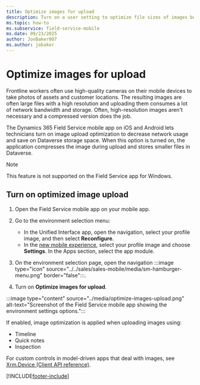 ```yaml
---
title: Optimize images for upload
description: Turn on a user setting to optimize file sizes of images before uploading it to Dataverse.
ms.topic: how-to
ms.subservice: field-service-mobile
ms.date: 09/23/2025
author: JonBaker007
ms.author: jobaker
---
```


# Optimize images for upload

Frontline workers often use high-quality cameras on their mobile devices to take photos of assets and customer locations. The resulting images are often large files with a high resolution and uploading them consumes a lot of network bandwidth and storage. Often, high-resolution images aren't necessary and a compressed version does the job.  

The Dynamics 365 Field Service mobile app on iOS and Android lets technicians turn on image upload optimization to decrease network usage and save on Dataverse storage space. When this option is turned on, the application compresses the image during upload and stores smaller files in Dataverse.

> [!NOTE]
> This feature is not supported on the Field Service app for Windows.

## Turn on optimized image upload

1. Open the Field Service mobile app on your mobile app.
1. Go to the environment selection menu:

   - In the Unified Interface app, open the navigation, select your profile image, and then select **Reconfigure**.
   - In the [new mobile experience](do-work-newux.md), select your profile image and choose **Settings**. In the Apps section, select the app module.  

1. On the environment selection page, open the navigation :::image type="icon" source="../../sales/sales-mobile/media/sm-hamburger-menu.png" border="false":::.

1. Turn on **Optimize images for upload**.

:::image type="content" source="../media/optimize-images-upload.png" alt-text="Screenshot of the Field Service mobile app showing the environment settings options.":::

If enabled, image optimization is applied when uploading images using:

- Timeline
- Quick notes
- Inspection

For custom controls in model-driven apps that deal with images, see [Xrm.Device (Client API reference)](/power-apps/developer/model-driven-apps/clientapi/reference/xrm-device).

[!INCLUDE[footer-include](../../includes/footer-banner.md)]
